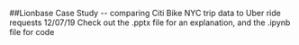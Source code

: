 ##Lionbase Case Study -- comparing Citi Bike NYC trip data to Uber ride requests
12/07/19
Check out the .pptx file for an explanation, and the .ipynb file for code
